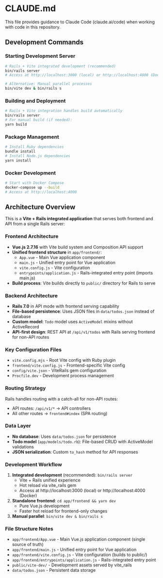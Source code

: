 # CLAUDE.md

This file provides guidance to Claude Code (claude.ai/code) when working with code in this repository.

## Development Commands

### Starting Development Server
```bash
# Rails + Vite integrated development (recommended)
bin/rails server
# Access at http://localhost:3000 (local) or http://localhost:4000 (Docker)

# Alternative: Manual parallel processes
bin/vite dev & bin/rails s
```

### Building and Deployment
```bash
# Rails + Vite integration handles build automatically
bin/rails server
# For manual build (if needed):
yarn build
```

### Package Management
```bash
# Install Ruby dependencies
bundle install
# Install Node.js dependencies
yarn install
```

### Docker Development
```bash
# Start with Docker Compose
docker-compose up --build
# Access at http://localhost:4000
```

## Architecture Overview

This is a **Vite + Rails integrated application** that serves both frontend and API from a single Rails server:

### Frontend Architecture
- **Vue.js 2.7.16** with Vite build system and Composition API support
- **Unified frontend structure** in `app/frontend/`:
  - `App.vue` - Main Vue application component
  - `main.js` - Unified entry point for Vue application
  - `vite.config.js` - Vite configuration
  - `entrypoints/application.js` - Rails-integrated entry point (imports main.js)
- **Build process**: Vite builds directly to `public/` directory for Rails to serve

### Backend Architecture
- **Rails 7.0** in API mode with frontend serving capability
- **File-based persistence**: Uses JSON files in `data/todos.json` instead of database
- **Custom model**: `Todo` model uses `ActiveModel` mixins without ActiveRecord
- **API-first design**: REST API at `/api/v1/todos` with Rails serving frontend for non-API routes

### Key Configuration Files
- `vite.config.mjs` - Root Vite config with Ruby plugin
- `frontend/vite.config.js` - Frontend-specific Vite config
- `config/vite.json` - ViteRails gem configuration
- `Procfile.dev` - Development process management

### Routing Strategy
Rails handles routing with a catch-all for non-API routes:
- API routes: `/api/v1/*` → API controllers
- All other routes → `frontend#index` (SPA routing)

### Data Layer
- **No database**: Uses `data/todos.json` for persistence
- **Todo model** (`app/models/todo.rb`): File-based CRUD with ActiveModel validations
- **JSON serialization**: Custom `to_hash` method for API responses

### Development Workflow
1. **Integrated development** (recommended): `bin/rails server`
   - Vite + Rails unified experience
   - Hot reload via vite_rails gem
   - Access at http://localhost:3000 (local) or http://localhost:4000 (Docker)
2. **Standalone frontend**: `cd app/frontend && yarn dev`
   - Pure Vue.js development
   - Faster hot reload for frontend-only changes
3. **Manual parallel**: `bin/vite dev & bin/rails s`

### File Structure Notes
- `app/frontend/App.vue` - Main Vue.js application component (single source of truth)
- `app/frontend/main.js` - Unified entry point for Vue application
- `app/frontend/vite.config.js` - Vite configuration (builds to public/)
- `app/frontend/entrypoints/application.js` - Rails-integrated entry point
- `public/vite-dev/` - Development assets served by vite_rails
- `data/todos.json` - Persistent data storage